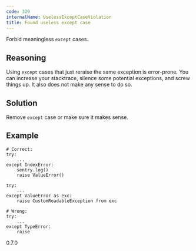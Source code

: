 ```yaml
---
code: 329
internalName: UselessExceptCaseViolation
title: Found useless except case
---
```


Forbid meaningless `except` cases.

## Reasoning
Using `except` cases that just reraise the same exception is
error-prone. You can increase your stacktrace, silence some
potential exceptions, and screw things up. It also does not make any
sense to do so.

## Solution
Remove `except` case or make sure it makes sense.

## Example

    # Correct:
    try:
        ...
    except IndexError:
        sentry.log()
        raise ValueError()
    
    try:
        ...
    except ValueError as exc:
        raise CustomReadableException from exc
    
    # Wrong:
    try:
        ...
    except TypeError:
        raise

<div class="versionadded">

0.7.0

</div>